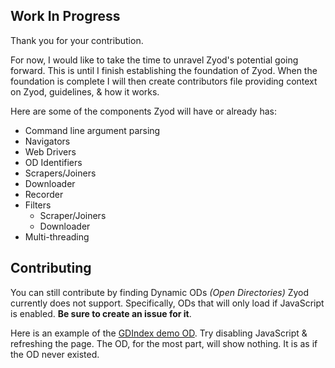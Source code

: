 ## Work In Progress
Thank you for your contribution. 

For now, I would like to take the time to unravel Zyod's potential going forward. This is until I finish establishing the foundation of Zyod. When the foundation is complete I will then create contributors file providing context on Zyod, guidelines, & how it works.

Here are some of the components Zyod will have or already has:

- Command line argument parsing
- Navigators  
- Web Drivers
- OD Identifiers
- Scrapers/Joiners
- Downloader
- Recorder
- Filters
	+ Scraper/Joiners
	+ Downloader
- Multi-threading

## Contributing

You can still contribute by finding Dynamic ODs *(Open Directories)* Zyod currently does not support. Specifically, ODs that will only load if JavaScript is enabled. **Be sure to create an issue for it**.

Here is an example of the [GDIndex demo OD](https://gdindex-demo.maple3142.workers.dev). Try disabling JavaScript & refreshing the page. The OD, for the most part, will show nothing. It is as if the OD never existed.

